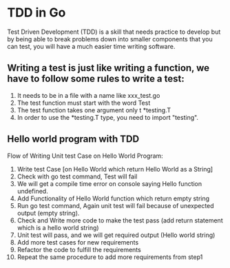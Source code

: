 # TDD in Go
Test Driven Development (TDD) is a skill that needs practice to develop but by being able to break problems down into smaller components that you can test, you will have a much easier time writing software.

## Writing a test is just like writing a function, we have to follow some rules to write a test:
1. It needs to be in a file with a name like xxx_test.go
1. The test function must start with the word Test
1. The test function takes one argument only t *testing.T
1. In order to use the *testing.T type, you need to import "testing".

## Hello world program with TDD
  Flow of Writing Unit test Case on Hello World Program: 
1. Write test Case [on Hello World which return Hello World as a String]
1. Check with go test command, Test will fail
1. We will get a compile time error on console saying Hello function undefined.
1. Add Functionality of Hello World function which return empty string
1. Run go test command, Again unit test will fail because of unexpected output (empty string).
1. Check and Write more code to make the test pass (add return statement which is a hello world string)
1. Unit test will pass, and we will get required output (Hello world string)
1. Add more test cases for new requirements
1. Refactor the code to fulfill the requirements
1. Repeat the same procedure to add more requirements from step1

